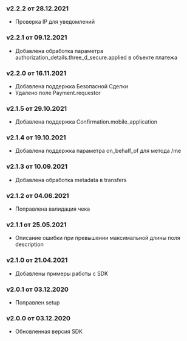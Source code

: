 ### v2.2.2 от 28.12.2021
* Проверка IP для уведомлений

### v2.2.1 от 09.12.2021
* Добавлена обработка параметра authorization_details.three_d_secure.applied в объекте платежа

### v2.2.0 от 16.11.2021
* Добавлена поддержка Безопасной Сделки
* Удалено поле Payment.requestor

### v2.1.5 от 29.10.2021
* Добавлена поддержка Confirmation.mobile_application

### v2.1.4 от 19.10.2021
* Добавлена поддержка параметра on_behalf_of для метода /me

### v2.1.3 от 10.09.2021
* Добавлена обработка metadata в transfers

### v2.1.2 от 04.06.2021
* Поправлена валидация чека

### v2.1.1 от 25.05.2021
* Описание ошибки при превышении максимальной длины поля description

### v2.1.0 от 21.04.2021
* Добавлены примеры работы с SDK

### v2.0.1 от 03.12.2020
* Поправлен setup

### v2.0.0 от 03.12.2020
* Обновленная версия SDK
